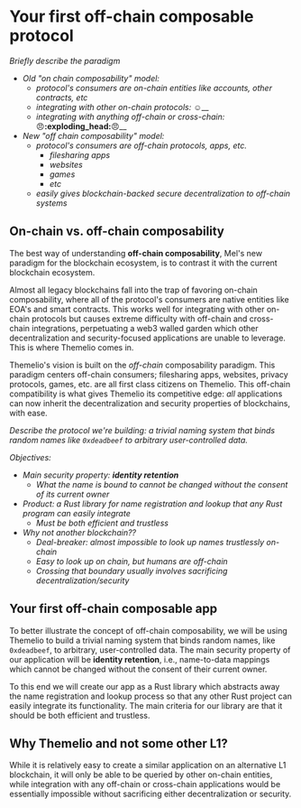 # Your first off-chain composable protocol

_Briefly describe the paradigm_

* _Old "on chain composability" model:_&#x20;
  * _protocol's consumers are on-chain entities like accounts, other contracts, etc_
  * _integrating with other on-chain protocols:_ :relaxed:__
  * _integrating with anything off-chain or cross-chain:_ :angry:__:exploding\_head:__:angry:__
* _New "off chain composability" model:_
  * _protocol's consumers are off-chain protocols, apps, etc._
    * _filesharing apps_
    * _websites_
    * _games_
    * _etc_
  * _easily gives blockchain-backed secure decentralization to off-chain systems_

## On-chain vs. off-chain composability

The best way of understanding **off-chain composability**, Mel's new paradigm for the blockchain ecosystem, is to contrast it with the current blockchain ecosystem.



Almost all legacy blockchains fall into the trap of favoring on-chain composability, where all of the protocol's consumers are native entities like EOA's and smart contracts. This works well for integrating with other on-chain protocols but causes extreme difficulty with off-chain and cross-chain integrations, perpetuating a web3 walled garden which other decentralization and security-focused applications are unable to leverage. This is where Themelio comes in.

Themelio's vision is built on the _off-chain_ composability paradigm. This paradigm centers off-chain consumers; filesharing apps, websites, privacy protocols, games, etc. are all first class citizens on Themelio. This off-chain compatibility is what gives Themelio its competitive edge: _all_ applications can now inherit the decentralization and security properties of blockchains, with ease.



_Describe the protocol we're building: a trivial naming system that binds random names like `0xdeadbeef` to arbitrary user-controlled data._

_Objectives:_

* _Main security property: **identity retention**_
  * _What the name is bound to cannot be changed without the consent of its current owner_
* _Product: a Rust library for name registration and lookup that any Rust program can easily integrate_
  * _Must be both efficient and trustless_
* _Why not another blockchain??_
  * _Deal-breaker: almost impossible to look up names trustlessly on-chain_
  * _Easy to look up on chain, but humans are off-chain_
  * _Crossing that boundary usually involves sacrificing decentralization/security_

## Your first off-chain composable app

To better illustrate the concept of off-chain composability, we will be using Themelio to build a trivial naming system that binds random names, like `0xdeadbeef`, to arbitrary, user-controlled data. The main security property of our application will be **identity retention**, i.e., name-to-data mappings which cannot be changed without the consent of their current owner.

To this end we will create our app as a Rust library which abstracts away the name registration and lookup process so that any other Rust project can easily integrate its functionality. The main criteria for our library are that it should be both efficient and trustless.

## Why Themelio and not some other L1?

While it is relatively easy to create a similar application on an alternative L1 blockchain, it will only be able to be queried by other on-chain entities, while integration with any off-chain or cross-chain applications would be essentially impossible without sacrificing either decentralization or security.

